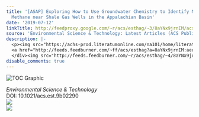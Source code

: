 ```yaml
---
title: '[ASAP] Exploring How to Use Groundwater Chemistry to Identify Migration of
  Methane near Shale Gas Wells in the Appalachian Basin'
date: '2019-07-12'
linkTitle: http://feedproxy.google.com/~r/acs/esthag/~3/8aYNx9jrnIM/acs.est.9b02290
source: 'Environmental Science & Technology: Latest Articles (ACS Publications)'
description: |-
  <p><img src="https://achs-prod.literatumonline.com/na101/home/literatum/publisher/achs/journals/content/esthag/0/esthag.ahead-of-print/acs.est.9b02290/20190712/images/medium/es-2019-02290q_0003.gif" alt="TOC Graphic"/></p><div><cite>Environmental Science & Technology</cite></div><div>DOI: 10.1021/acs.est.9b02290</div><div class="feedflare">
  <a href="http://feeds.feedburner.com/~ff/acs/esthag?a=8aYNx9jrnIM:aeupuJjKg-4:yIl2AUoC8zA"><img src="http://feeds.feedburner.com/~ff/acs/esthag?d=yIl2AUoC8zA" border="0"></img></a>
  </div><img src="http://feeds.feedburner.com/~r/acs/esthag/~4/8aYNx9jrnIM" ...
disable_comments: true
---
```

<p><img src="https://achs-prod.literatumonline.com/na101/home/literatum/publisher/achs/journals/content/esthag/0/esthag.ahead-of-print/acs.est.9b02290/20190712/images/medium/es-2019-02290q_0003.gif" alt="TOC Graphic"/></p><div><cite>Environmental Science & Technology</cite></div><div>DOI: 10.1021/acs.est.9b02290</div><div class="feedflare">
<a href="http://feeds.feedburner.com/~ff/acs/esthag?a=8aYNx9jrnIM:aeupuJjKg-4:yIl2AUoC8zA"><img src="http://feeds.feedburner.com/~ff/acs/esthag?d=yIl2AUoC8zA" border="0"></img></a>
</div><img src="http://feeds.feedburner.com/~r/acs/esthag/~4/8aYNx9jrnIM" ...